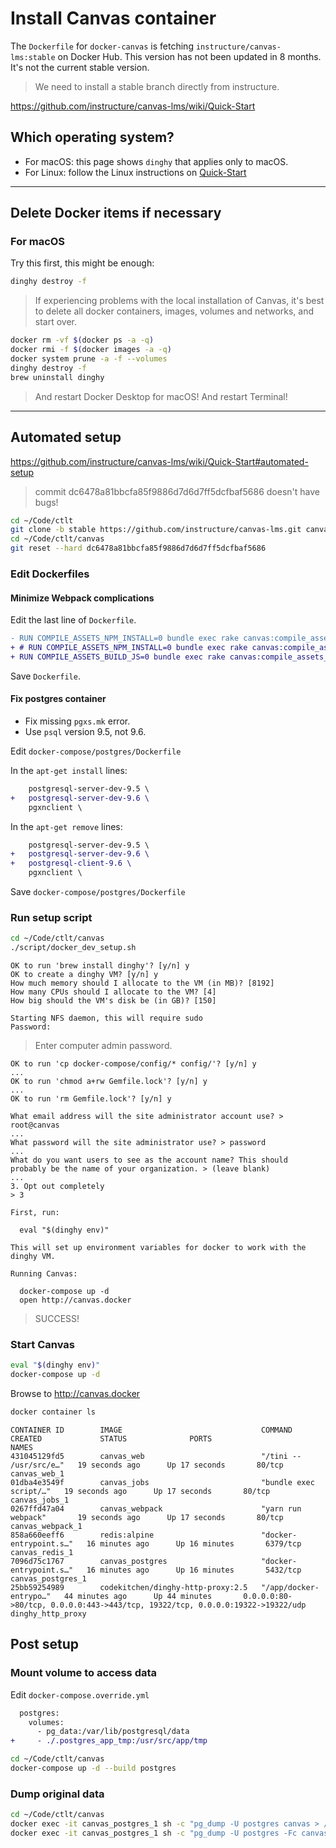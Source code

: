 # Install Canvas container

The `Dockerfile` for `docker-canvas` is fetching `instructure/canvas-lms:stable` on Docker Hub.
This version has not been updated in 8 months.
It's not the current stable version.

> We need to install a stable branch directly from instructure.

<https://github.com/instructure/canvas-lms/wiki/Quick-Start>

## Which operating system?

- For macOS: this page shows `dinghy` that applies only to macOS.
- For Linux: follow the Linux instructions on [Quick-Start](https://github.com/instructure/canvas-lms/wiki/Quick-Start)

---

## Delete Docker items if necessary

### For macOS

Try this first, this might be enough:

```bash
dinghy destroy -f
```

> If experiencing problems with the local installation of Canvas,
it's best to delete all docker containers, images, volumes and networks,
and start over.

```bash
docker rm -vf $(docker ps -a -q)
docker rmi -f $(docker images -a -q)
docker system prune -a -f --volumes
dinghy destroy -f
brew uninstall dinghy
```

> And restart Docker Desktop for macOS!
> And restart Terminal!

---

## Automated setup

<https://github.com/instructure/canvas-lms/wiki/Quick-Start#automated-setup>

> commit dc6478a81bbcfa85f9886d7d6d7ff5dcfbaf5686  doesn't have bugs!

```bash
cd ~/Code/ctlt
git clone -b stable https://github.com/instructure/canvas-lms.git canvas
cd ~/Code/ctlt/canvas
git reset --hard dc6478a81bbcfa85f9886d7d6d7ff5dcfbaf5686
```

### Edit Dockerfiles

#### Minimize Webpack complications

Edit the last line of `Dockerfile`.

```diff
- RUN COMPILE_ASSETS_NPM_INSTALL=0 bundle exec rake canvas:compile_assets
+ # RUN COMPILE_ASSETS_NPM_INSTALL=0 bundle exec rake canvas:compile_assets
+ RUN COMPILE_ASSETS_BUILD_JS=0 bundle exec rake canvas:compile_assets_dev
```

Save `Dockerfile`.

#### Fix postgres container

- Fix missing `pgxs.mk` error.
- Use `psql` version 9.5, not 9.6.

Edit `docker-compose/postgres/Dockerfile`

In the `apt-get install` lines:

```diff
    postgresql-server-dev-9.5 \
+   postgresql-server-dev-9.6 \
    pgxnclient \
```

In the `apt-get remove` lines:

```diff
    postgresql-server-dev-9.5 \
+   postgresql-server-dev-9.6 \
+   postgresql-client-9.6 \
    pgxnclient \
```

Save `docker-compose/postgres/Dockerfile`

### Run setup script

```bash
cd ~/Code/ctlt/canvas
./script/docker_dev_setup.sh
```
```
OK to run 'brew install dinghy'? [y/n] y
OK to create a dinghy VM? [y/n] y
How much memory should I allocate to the VM (in MB)? [8192]
How many CPUs should I allocate to the VM? [4]
How big should the VM's disk be (in GB)? [150]
```
```
Starting NFS daemon, this will require sudo
Password:
```

> Enter computer admin password.

```
OK to run 'cp docker-compose/config/* config/'? [y/n] y
...
OK to run 'chmod a+rw Gemfile.lock'? [y/n] y
...
OK to run 'rm Gemfile.lock'? [y/n] y
```
```
What email address will the site administrator account use? > root@canvas
...
What password will the site administrator use? > password
...
What do you want users to see as the account name? This should probably be the name of your organization. > (leave blank)
...
3. Opt out completely
> 3
```
```
First, run:

  eval "$(dinghy env)"

This will set up environment variables for docker to work with the dinghy VM.

Running Canvas:

  docker-compose up -d
  open http://canvas.docker
```

> SUCCESS!

### Start Canvas

```bash
eval "$(dinghy env)"
docker-compose up -d
```

Browse to <http://canvas.docker>

```bash
docker container ls
```
```
CONTAINER ID        IMAGE                               COMMAND                  CREATED             STATUS              PORTS                                                                           NAMES
431045129fd5        canvas_web                          "/tini -- /usr/src/e…"   19 seconds ago      Up 17 seconds       80/tcp                                                                          canvas_web_1
01dba4e3549f        canvas_jobs                         "bundle exec script/…"   19 seconds ago      Up 17 seconds       80/tcp                                                                          canvas_jobs_1
0267ffd47a04        canvas_webpack                      "yarn run webpack"       19 seconds ago      Up 17 seconds       80/tcp                                                                          canvas_webpack_1
858a660eeff6        redis:alpine                        "docker-entrypoint.s…"   16 minutes ago      Up 16 minutes       6379/tcp                                                                        canvas_redis_1
7096d75c1767        canvas_postgres                     "docker-entrypoint.s…"   16 minutes ago      Up 16 minutes       5432/tcp                                                                        canvas_postgres_1
25bb59254989        codekitchen/dinghy-http-proxy:2.5   "/app/docker-entrypo…"   44 minutes ago      Up 44 minutes       0.0.0.0:80->80/tcp, 0.0.0.0:443->443/tcp, 19322/tcp, 0.0.0.0:19322->19322/udp   dinghy_http_proxy
```

## Post setup

### Mount volume to access data

Edit `docker-compose.override.yml`

```diff
  postgres:
    volumes:
      - pg_data:/var/lib/postgresql/data
+     - ./.postgres_app_tmp:/usr/src/app/tmp
```

```bash
cd ~/Code/ctlt/canvas
docker-compose up -d --build postgres
```

### Dump original data

```bash
cd ~/Code/ctlt/canvas
docker exec -it canvas_postgres_1 sh -c "pg_dump -U postgres canvas > /usr/src/app/tmp/canvas_0.sql"
docker exec -it canvas_postgres_1 sh -c "pg_dump -U postgres -Fc canvas > /usr/src/app/tmp/canvas.postgresql.reset.dump"
```
